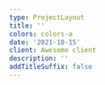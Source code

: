 ```yaml
---
type: ProjectLayout
title: ''
colors: colors-a
date: '2021-10-15'
client: Awesome client
description: ''
addTitleSuffix: false
---
```

